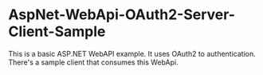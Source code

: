 # AspNet-WebApi-OAuth2-Server-Client-Sample
This is a basic ASP.NET WebAPI example.
It uses OAuth2 to authentication.
There's a sample client that consumes this WebApi.

